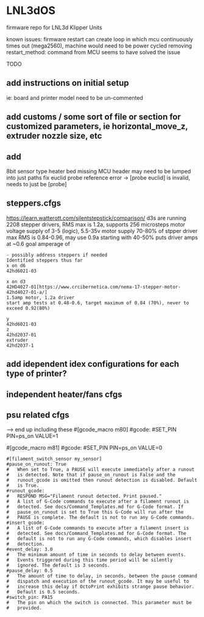 # LNL3dOS
firmware repo for LNL3d Klipper Units

known issues:
firmware restart can create loop in which mcu continuously times out (mega2560), machine would need to be power cycled
removing restart_method: command from MCU seems to have solved the issue

TODO
## add instructions on initial setup
ie: board and printer model need to be un-commented

## add customs / some sort of file or section for customized parameters, ie horizontal_move_z, extruder nozzle size, etc

## add 
8bit
sensor type heater bed missing
MCU header may need to be lumped into just paths
fix euclid probe reference error -> [probe euclid] is invalid, needs to just be [probe]

## steppers.cfgs
https://learn.watterott.com/silentstepstick/comparison/
d3s are running 2208 stepper drivers, RMS max is 1.2a, supports 256 microsteps
motor voltage supply of 3-5 (logic), 5.5-35v motor supply
70-80% of stpper driver max RMS is 0.84-0.96, may use 0.9a
starting with 40-50% puts driver amps at ~0.6
goal amperage of
```
- possibly address steppers if needed
Identified steppers thus far
x on d6
42hd6021-03

x on d3
42HD4027-01[https://www.crcibernetica.com/nema-17-stepper-motor-42hd4027-01-a/]
1.5amp motor, 1.2a driver
start amp tests at 0.48-0.6, target maximum of 0.84 (70%), never to exceed 0.92(80%)

y
42hd6021-03
z
42hd2037-01
extruder
42hd2037-1
```

## add idependent idex configurations for each type of printer?

## independent heater/fans cfgs


## psu related cfgs
--> end up including these 
#[gcode_macro m80]
#gcode:
#SET_PIN PIN=ps_on VALUE=1

#[gcode_macro m81]
#gcode:
#SET_PIN PIN=ps_on VALUE=0


```
#[filament_switch_sensor my_sensor]
#pause_on_runout: True
#   When set to True, a PAUSE will execute immediately after a runout
#   is detected. Note that if pause_on_runout is False and the
#   runout_gcode is omitted then runout detection is disabled. Default
#   is True.
#runout_gcode:
#	RESPOND MSG="Filament runout detected. Print paused."
#   A list of G-Code commands to execute after a filament runout is
#   detected. See docs/Command_Templates.md for G-Code format. If
#   pause_on_runout is set to True this G-Code will run after the
#   PAUSE is complete. The default is not to run any G-Code commands.
#insert_gcode:
#   A list of G-Code commands to execute after a filament insert is
#   detected. See docs/Command_Templates.md for G-Code format. The
#   default is not to run any G-Code commands, which disables insert
#   detection.
#event_delay: 3.0
#   The minimum amount of time in seconds to delay between events.
#   Events triggered during this time period will be silently
#   ignored. The default is 3 seconds.
#pause_delay: 0.5
#   The amount of time to delay, in seconds, between the pause command
#   dispatch and execution of the runout_gcode. It may be useful to
#   increase this delay if OctoPrint exhibits strange pause behavior.
#   Default is 0.5 seconds.
#switch_pin: PA15
#   The pin on which the switch is connected. This parameter must be
#   provided.
```
